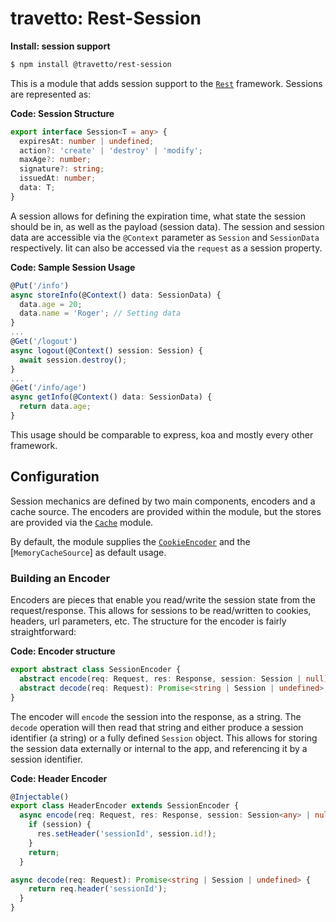travetto: Rest-Session
===

**Install: session support**
```bash
$ npm install @travetto/rest-session
```

This is a module that adds session support to the [`Rest`](https://github.com/travetto/travetto/tree/master/module/rest) framework.  Sessions are represented as:

**Code: Session Structure**
```typescript
export interface Session<T = any> {
  expiresAt: number | undefined;
  action?: 'create' | 'destroy' | 'modify';
  maxAge?: number;
  signature?: string;
  issuedAt: number;
  data: T;
}
```

A session allows for defining the expiration time, what state the session should be in, as well as the payload (session data).  The session and session data are accessible via the `@Context` parameter as `Session` and `SessionData` respectively.  Iit can also be accessed via the `request` as a session property. 

**Code: Sample Session Usage**
```typescript
@Put('/info')
async storeInfo(@Context() data: SessionData) {
  data.age = 20;
  data.name = 'Roger'; // Setting data
}
...
@Get('/logout')
async logout(@Context() session: Session) {
  await session.destroy();
}
...
@Get('/info/age')
async getInfo(@Context() data: SessionData) {
  return data.age;
}
```

This usage should be comparable to express, koa and mostly every other framework.

## Configuration
Session mechanics are defined by two main components, encoders and a cache source.  The encoders are provided within the module, but the stores are provided via the [`Cache`](https://github.com/travetto/travetto/tree/master/module/cache) module.  

By default, the module supplies the [`CookieEncoder`](./src/encoder/cookie.ts) and the [`MemoryCacheSource`] as default usage. 

### Building an Encoder
Encoders are pieces that enable you read/write the session state from the request/response.  This allows for sessions to be read/written to cookies, headers, url parameters, etc. The structure for the encoder is fairly straightforward:

**Code: Encoder structure**
```typescript
export abstract class SessionEncoder {
  abstract encode(req: Request, res: Response, session: Session | null): Promise<void>;
  abstract decode(req: Request): Promise<string | Session | undefined>;
}
```

The encoder will `encode` the session into the response, as a string.  The `decode` operation will then read that string and either produce a session identifier (a string) or a fully defined `Session` object.  This allows for storing the session data externally or internal to the app, and referencing it by a session identifier.

**Code: Header Encoder**
```typescript
@Injectable()
export class HeaderEncoder extends SessionEncoder {
  async encode(req: Request, res: Response, session: Session<any> | null): Promise<void> {
    if (session) {
      res.setHeader('sessionId', session.id!);
    }
    return;
  }

async decode(req: Request): Promise<string | Session | undefined> {
    return req.header('sessionId');
  }
}
```